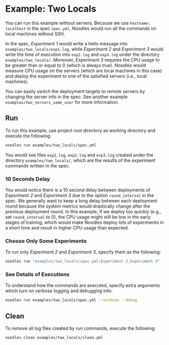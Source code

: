# Example: Two Locals

You can run this example without servers. Because we use `hostname: localhost` in the spec `spec.yml`, Noodles would run all the commands on local machines without SSH.

In the spec, *Experiment 1* would write a hello message into `examples/two_locals/exp1.log`, while *Experiment 2* and *Experiment 3* would write the time of execution into `exp2.log` and `exp3.log` under the directory `examples/two_locals/`. Moreover, *Experiment 3* requires the CPU usage to be greater than or equal to 0 (which is always true). Noodles would measure CPU usage on the servers (which are local machines in this case) and deploy the experiment to one of the satisfied servers (i.e., local machines).

You can easily switch the deployment targets to remote servers by changing the server info in the spec. See another example `examples/two_servers_same_user` for more information.

## Run

To run this example, use project root directory as working directory and execute the following:

```bash
noodles run examples/two_locals/spec.yml
```

You would see files `exp1.log`, `exp2.log` and `exp3.log` created under the directory `examples/two_locals/`, which are the results of the experiment commands written in the spec.

### 10 Seconds Delay

You would notice there is a 10 second delay between deployments of *Experiment 2* and *Experiment 3* due to the option `round_interval` in the spec. We generally want to keep a long delay between each deployment round because the system metrics would drastically change after the previous deployment round. In this example, if we deploy too quickly (e.g., set `round_interval` to 0), the CPU usage might still be low in the early stages of training, which would make Noodles deploy lots of experiments in a short time and result in higher CPU usage than expected.

### Choose Only Some Experiments

To run only *Experiment 2* and *Experiment 3*, specify them as the following:

```bash
noodles run "examples/two_locals/spec.yml:Experiment 2,Experiment 3"
```

### See Details of Executions

To understand how the commands are executed, specify extra arguments which turn on verbose logging and debugging info:

```bash
noodles run examples/two_locals/spec.yml --verbose --debug
```

## Clean

To remove all log files created by *run* commands, execute the following:

```bash
noodles clean examples/two_locals/clean.yml
```
